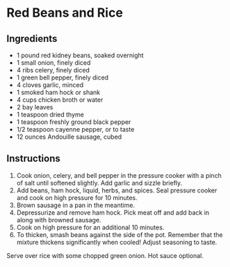 # Red Beans and Rice

## Ingredients

- 1 pound red kidney beans, soaked overnight
- 1 small onion, finely diced
- 4 ribs celery, finely diced
- 1 green bell pepper, finely diced
- 4 cloves garlic, minced
- 1 smoked ham hock or shank
- 4 cups chicken broth or water
- 2 bay leaves
- 1 teaspoon dried thyme
- 1 teaspoon freshly ground black pepper
- 1/2 teaspoon cayenne pepper, or to taste
- 12 ounces Andouille sausage, cubed

## Instructions

1. Cook onion, celery, and bell pepper in the pressure cooker with a pinch of salt until softened slightly. Add garlic and sizzle briefly.
2. Add beans, ham hock, liquid, herbs, and spices. Seal pressure cooker and cook on high pressure for 10 minutes.
3. Brown sausage in a pan in the meantime.
4. Depressurize and remove ham hock. Pick meat off and add back in along with browned sausage.
5. Cook on high pressure for an additional 10 minutes.
6. To thicken, smash beans against the side of the pot. Remember that the mixture thickens significantly when cooled! Adjust seasoning to taste.

Serve over rice with some chopped green onion. Hot sauce optional.
